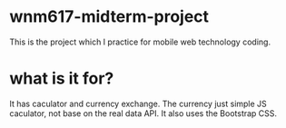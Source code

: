 # wnm617-midterm-project
This is the project which I practice for mobile web technology coding. 
# what is it for?
It has caculator and currency exchange. The currency just simple JS caculator, not base on the real data API.
It also uses the Bootstrap CSS.



